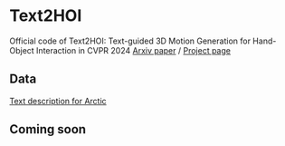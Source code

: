 # Text2HOI
Official code of Text2HOI: Text-guided 3D Motion Generation for Hand-Object Interaction in CVPR 2024 
[Arxiv paper]([.](https://arxiv.org/abs/2404.00562)) / [Project page](.)

## Data
[Text description for Arctic](https://drive.google.com/file/d/18AtaBpQa9Z9pnQTkjObgOHjSSijT59gz/view?usp=sharing)

## Coming soon
